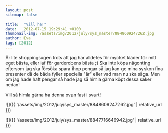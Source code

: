 ```yaml
---
layout: post
sitemap: false

title:  "Vill ha!"
date:   2012-07-15 19:29:41 +0100
thumbnail-img: /assets/img/2012/july/sys_master/8848609247262.jpg
author: Eva
tags: [2012]
---
```


Är lite shoppingsugen trots att jag har alldeles för mycket kläder för mitt eget bästa, eller iaf för garderobens bästa ;) Ska inte köpa någonting eftersom jag ska försöka spara ihop pengar så jag kan ge mina syskon fina presenter då de båda fyller speciella "år" eller vad man nu ska säga. Men om jag hade haft pengar så hade jag så himla gärna köpt dessa saker nedan!

Vill så himla gärna ha denna ovan fast i svart!

![]({{ '/assets/img/2012/july/sys_master/8848609247262.jpg'  | relative_url }})

![]({{ '/assets/img/2012/july/sys_master/8847716646942.jpg'  | relative_url }})

